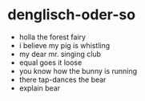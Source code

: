 # denglisch-oder-so

- holla the forest fairy
- i believe my pig is whistling
- my dear mr. singing club
- equal goes it loose
- you know how the bunny is running
- there tap-dances the bear
- explain bear
